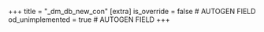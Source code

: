 +++
title = "_dm_db_new_con"
[extra]
is_override = false # AUTOGEN FIELD
od_unimplemented = true # AUTOGEN FIELD
+++